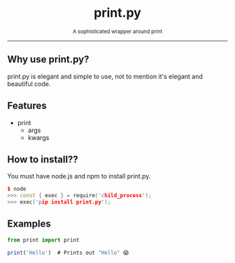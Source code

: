 <h1 align="center">
print.py
</h1>
<p align="center">
<sup>
A sophisticated wrapper around print
</sup>
</p>

----

## Why use print.py?
print.py is elegant and simple to use, not to mention it's elegant and beautiful code.  

## Features
- print
    - args
    - kwargs

## How to install??
You must have node.js and npm to install print.py.
```cpp
$ node
>>> const { exec } = require('child_process');
>>> exec('pip install print.py');
```
## Examples
```js 
from print import print

print('Hello')  # Prints out "Hello" 😱 
```
